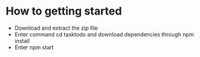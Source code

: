 # How to getting started

- Download and extract the zip file
- Enter command cd tasktodo and download dependencies through npm install
- Enter npm start

  
